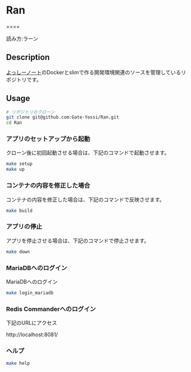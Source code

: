 # Ran
====

読み方:ラーン

## Description
[よっしーノート](https://yossi-note.com/)のDockerとslimで作る開発環境関連のソースを管理しているリポジトリです。

## Usage

```bash
# リポジトリのクローン
git clone git@github.com:Gate-Yossi/Ran.git
cd Ran
```

### アプリのセットアップから起動

クローン後に初回起動させる場合は、下記のコマンドで起動させます。

```bash
make setup
make up
```

### コンテナの内容を修正した場合

コンテナの内容を修正した場合は、下記のコマンドで反映させます。

```bash
make build
```

### アプリの停止

アプリを停止させる場合は、下記のコマンドで停止させます。

```bash
make down
```

### MariaDBへのログイン

MariaDBへのログイン

```bash
make login_mariadb
```

### Redis Commanderへのログイン

下記のURLにアクセス

http://localhost:8081/


### ヘルプ

```bash
make help
```

